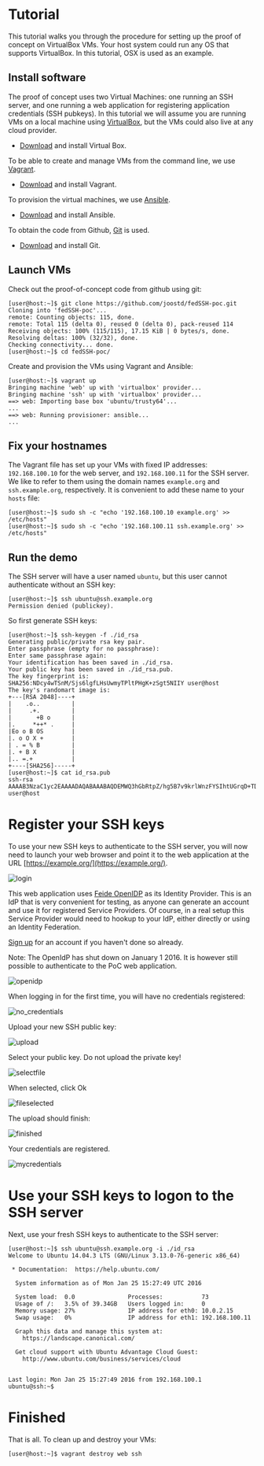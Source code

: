 # Tutorial

This tutorial walks you through the procedure for setting up the proof of concept on VirtualBox VMs. Your host system could run any OS that supports VirtualBox. In this tutorial, OSX is used as an example.

## Install software

The proof of concept uses two Virtual Machines: one running an SSH server, and one  running a web application for registering application credentials (SSH pubkeys).
In this tutorial we will assume you are running VMs on a local machine using [VirtualBox](https://www.virtualbox.org), but the VMs could also live at any cloud provider.

- [Download](https://www.virtualbox.org/wiki/Downloads) and install Virtual Box.

To be able to create and manage VMs from the command line, we use [Vagrant](https://www.vagrantup.com).

- [Download](https://www.vagrantup.com/downloads.html) and install Vagrant.

To provision the virtual machines, we use [Ansible](http://www.ansible.com).

- [Download](http://docs.ansible.com/ansible/intro_installation.html) and install Ansible.

To obtain the code from Github, [Git](https://git-scm.com) is used.

- [Download](https://git-scm.com/downloads) and install Git.


## Launch VMs

Check out the proof-of-concept code from github using git:

	[user@host:~]$ git clone https://github.com/joostd/fedSSH-poc.git
	Cloning into 'fedSSH-poc'...
	remote: Counting objects: 115, done.
	remote: Total 115 (delta 0), reused 0 (delta 0), pack-reused 114
	Receiving objects: 100% (115/115), 17.15 KiB | 0 bytes/s, done.
	Resolving deltas: 100% (32/32), done.
	Checking connectivity... done.
	[user@host:~]$ cd fedSSH-poc/

Create and provision the VMs using Vagrant and Ansible:

	[user@host:~]$ vagrant up
	Bringing machine 'web' up with 'virtualbox' provider...
	Bringing machine 'ssh' up with 'virtualbox' provider...
	==> web: Importing base box 'ubuntu/trusty64'...
	...
	==> web: Running provisioner: ansible...
	...

## Fix your hostnames

The Vagrant file has set up your VMs with fixed IP addresses: `192.168.100.10` for the web server, and `192.168.100.11` for the SSH server.
We like to refer to them using the domain names `example.org` and `ssh.example.org`, respectively.
It is convenient to add these name to your `hosts` file:

	[user@host:~]$ sudo sh -c "echo '192.168.100.10 example.org' >> /etc/hosts"
	[user@host:~]$ sudo sh -c "echo '192.168.100.11 ssh.example.org' >> /etc/hosts"

## Run the demo

The SSH server will have a user named `ubuntu`, but this user cannot authenticate without an SSH key:

	[user@host:~]$ ssh ubuntu@ssh.example.org
	Permission denied (publickey).

So first generate SSH keys:

	[user@host:~]$ ssh-keygen -f ./id_rsa
	Generating public/private rsa key pair.
	Enter passphrase (empty for no passphrase): 
	Enter same passphrase again: 
	Your identification has been saved in ./id_rsa.
	Your public key has been saved in ./id_rsa.pub.
	The key fingerprint is:
	SHA256:NDcy4wTSnM/Sjs6lgfLHsUwmyTPltPHgK+zSgt5NIIY user@host
	The key's randomart image is:
	+---[RSA 2048]----+
	|    .o..         |
	|     .+.         |
	|       +B o      |
	|.     *++* .     |
	|Eo o B OS        |
	|. o O X +        |
	| . = % B         |
	|. + B X          |
	|.. =.+           |
	+----[SHA256]-----+
	[user@host:~]$ cat id_rsa.pub 
	ssh-rsa AAAAB3NzaC1yc2EAAAADAQABAAABAQDEMWQ3hGbRtpZ/hg5B7v9krlWnzFYSIhtUGrqD+TD/9YPc7g2O7caQHI873/H9dkApecMtFY1lno5MJh3QVMaoo9krgmvqanVg3jh2VpwMwP9byU5eeQREuuIeYfzf/aPUNrjOUbwNG9qPsJrk5DdTQm/cZ6WSUns9nCdHrXIJEGlXMIb8B8AgeJ2zkV9P1wGlAKibmeCG76DgjRmC48jXqblovqsWOIqO+O6JZSVzvaO+DH1OcwMGcVmZwGw1N4wJpLmHtuzcYIuLHk0SXIt9kIjwjRmMfrYki+Y72kbjxiH8ZXGfWovLXQH3FSflDinM2OOO2LY9eprcMKsCbOgX user@host

# Register your SSH keys

To use your new SSH keys to authenticate to the SSH server, you will now need to launch your web browser and point it to the web application at the URL
[https://example.org/](https://example.org/).

![login](images/0_login.png)

This web application uses [Feide OpenIDP](https://openidp.feide.no/) as its Identity Provider. This is an IdP that is very convenient for testing, as anyone can generate an account and use it for registered Service Providers. Of course, in a real setup this Service Provider would need to hookup to your IdP, either directly or using an Identity Federation.

[Sign up](https://openidp.feide.no/simplesaml/module.php/selfregister/newUser.php) for an account if you haven't done so already.

Note: The OpenIdP has shut down on January 1 2016. It is however still possible to authenticate to the PoC web application.

![openidp](images/1_openidp.png)

When logging in for the first time, you will have no credentials registered:

![no_credentials](images/2_nocredentials.png)

Upload your new SSH public key:

![upload](images/3_upload.png)

Select your public key. Do not upload the private key!

![selectfile](images/4_upload_select_file.png)

When selected, click Ok

![fileselected](images/5_upload_file_selected.png)

The upload should finish:

![finished](images/6_upload_finished.png)

Your credentials are registered.

![mycredentials](images/7_mycredentials.png)


# Use your SSH keys to logon to the  SSH server

Next, use your fresh SSH keys to authenticate to the SSH server:

	[user@host:~]$ ssh ubuntu@ssh.example.org -i ./id_rsa
	Welcome to Ubuntu 14.04.3 LTS (GNU/Linux 3.13.0-76-generic x86_64)

	 * Documentation:  https://help.ubuntu.com/

	  System information as of Mon Jan 25 15:27:49 UTC 2016

	  System load:  0.0               Processes:           73
	  Usage of /:   3.5% of 39.34GB   Users logged in:     0
	  Memory usage: 27%               IP address for eth0: 10.0.2.15
	  Swap usage:   0%                IP address for eth1: 192.168.100.11

	  Graph this data and manage this system at:
	    https://landscape.canonical.com/

	  Get cloud support with Ubuntu Advantage Cloud Guest:
	    http://www.ubuntu.com/business/services/cloud


	Last login: Mon Jan 25 15:27:49 2016 from 192.168.100.1
	ubuntu@ssh:~$ 


# Finished

That is all. To clean up and destroy your VMs:

	[user@host:~]$ vagrant destroy web ssh
